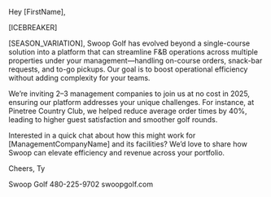 Hey [FirstName],

[ICEBREAKER]

[SEASON_VARIATION], Swoop Golf has evolved beyond a single-course solution into a platform that can streamline F&B operations across multiple properties under your management—handling on-course orders, snack-bar requests, and to-go pickups. Our goal is to boost operational efficiency without adding complexity for your teams.

We’re inviting 2–3 management companies to join us at no cost in 2025, ensuring our platform addresses your unique challenges. For instance, at Pinetree Country Club, we helped reduce average order times by 40%, leading to higher guest satisfaction and smoother golf rounds.

Interested in a quick chat about how this might work for [ManagementCompanyName] and its facilities? We’d love to share how Swoop can elevate efficiency and revenue across your portfolio.

Cheers,
Ty

Swoop Golf
480-225-9702
swoopgolf.com
